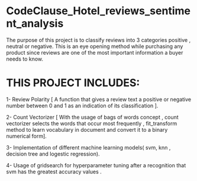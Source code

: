 # CodeClause_Hotel_reviews_sentiment_analysis

The purpose of this project is to classify reviews into 3 categories positive , neutral or negative. This is an eye opening method while purchasing any product since reviews are one of the most important information a buyer needs to know.

# THIS PROJECT INCLUDES:

1- Review Polarity [ A function that gives a review text a positive or negative number between 0 and 1 as an indication of its classification ].

2- Count Vectorizer [ With the usage of bags of words concept , count vectorizer selects the words that occur most frequently , fit_transform method to learn vocabulary in document and convert it to a binary numerical form].

3- Implementation of different machine learning models( svm, knn , decision tree and logestic regression).

4- Usage of gridsearch for hyperparameter tuning after a recognition that svm has the greatest accuracy values .
